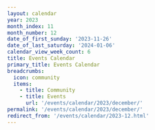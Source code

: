 ```yaml
---
layout: calendar
year: 2023
month_index: 11
month_number: 12
date_of_first_sunday: '2023-11-26'
date_of_last_saturday: '2024-01-06'
calendar_view_week_count: 6
title: Events Calendar
primary_title: Events Calendar
breadcrumbs:
  icon: community
  items: 
    - title: Community
    - title: Events
      url: '/events/calendar/2023/december/'
permalink: '/events/calendar/2023/december/'
redirect_from: '/events/calendar/2023-12.html'
---
```

